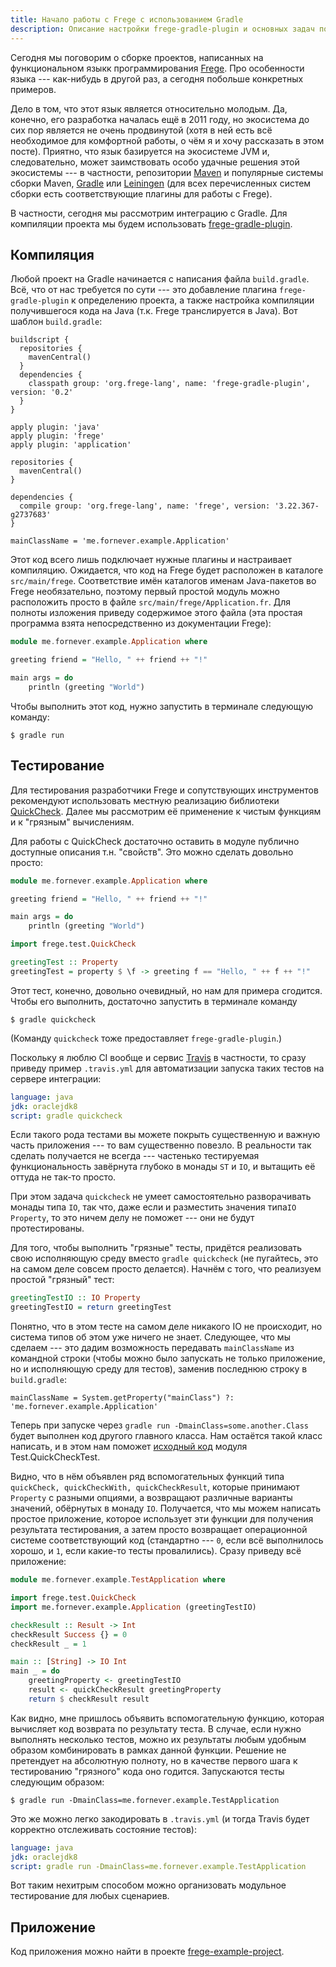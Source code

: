 ```yaml
---
title: Начало работы с Frege с использованием Gradle
description: Описание настройки frege-gradle-plugin и основных задач по сборке проектов на Frege с использованием Gradle.
---
```


Сегодня мы поговорим о сборке проектов, написанных на функциональном языкк программирования
[Frege](http://www.frege-lang.org). Про особенности языка --- как-нибудь в другой раз, а сегодня побольше конкретных
примеров.

Дело в том, что этот язык является относительно молодым. Да, конечно, его разработка началась ещё в 2011 году, но
экосистема до сих пор является не очень продвинутой (хотя в ней есть всё необходимое для комфортной работы, о чём я и
хочу рассказать в этом посте). Приятно, что язык базируется на экосистеме JVM и, следовательно, может заимствовать особо
удачные решения этой экосистемы --- в частности, репозитории [Maven](https://maven.apache.org/) и популярные системы
сборки Maven, [Gradle](https://gradle.org/) или [Leiningen](http://leiningen.org/) (для всех перечисленных систем сборки
есть соответствующие плагины для работы с Frege).

В частности, сегодня мы рассмотрим интеграцию с Gradle. Для компиляции проекта мы будем использовать
[frege-gradle-plugin](https://github.com/Frege/frege-gradle-plugin).

## Компиляция

Любой проект на Gradle начинается с написания файла `build.gradle`. Всё, что от нас требуется по сути --- это добавление
плагина `frege-gradle-plugin` к определению проекта, а также настройка компиляции получившегося кода на Java (т.к. Frege
транслируется в Java). Вот шаблон `build.gradle`:

```
buildscript {
  repositories {
    mavenCentral()
  }
  dependencies {
    classpath group: 'org.frege-lang', name: 'frege-gradle-plugin', version: '0.2'
  }
}

apply plugin: 'java'
apply plugin: 'frege'
apply plugin: 'application'

repositories {
  mavenCentral()
}

dependencies {
  compile group: 'org.frege-lang', name: 'frege', version: '3.22.367-g2737683'
}

mainClassName = 'me.fornever.example.Application'
```

Этот код всего лишь подключает нужные плагины и настраивает компиляцию. Ожидается, что код на Frege будет расположен в
каталоге `src/main/frege`. Соответствие имён каталогов именам Java-пакетов во Frege необязательно, поэтому первый
простой модуль можно расположить просто в файле `src/main/frege/Application.fr`. Для полноты изложения приведу
содержимое этого файла (эта простая программа взята непосредственно из документации Frege):

```haskell
module me.fornever.example.Application where

greeting friend = "Hello, " ++ friend ++ "!"

main args = do
    println (greeting "World")
```

Чтобы выполнить этот код, нужно запустить в терминале следующую команду:

    $ gradle run

## Тестирование

Для тестирования разработчики Frege и сопутствующих инструментов рекомендуют использовать местную реализацию библиотеки
[QuickCheck](https://wiki.haskell.org/Introduction_to_QuickCheck1). Далее мы рассмотрим её применение к чистым функциям
и к "грязным" вычислениям.

Для работы с QuickCheck достаточно оставить в модуле публично доступные описания т.н. "свойств". Это можно сделать
довольно просто:

```haskell
module me.fornever.example.Application where

greeting friend = "Hello, " ++ friend ++ "!"

main args = do
    println (greeting "World")

import frege.test.QuickCheck

greetingTest :: Property
greetingTest = property $ \f -> greeting f == "Hello, " ++ f ++ "!"
```

Этот тест, конечно, довольно очевидный, но нам для примера сгодится. Чтобы его выполнить, достаточно запустить в
терминале команду

    $ gradle quickcheck

(Команду `quickcheck` тоже предоставляет `frege-gradle-plugin`.)

Поскольку я люблю CI вообще и сервис [Travis](https://travis-ci.org/) в частности, то сразу приведу пример `.travis.yml`
для автоматизации запуска таких тестов на сервере интеграции:

```yaml
language: java
jdk: oraclejdk8
script: gradle quickcheck
```

Если такого рода тестами вы можете покрыть существенную и важную часть приложения --- то вам существенно повезло. В
реальности так сделать получается не всегда --- частенько тестируемая функциональность завёрнута глубоко в монады `ST` и
`IO`, и вытащить её оттуда не так-то просто.

При этом задача `quickcheck` не умеет самостоятельно разворачивать монады типа `IO`, так что, даже если и разместить
значения типа`IO Property`, то это ничем делу не поможет --- они не будут протестированы.

Для того, чтобы выполнить "грязные" тесты, придётся реализовать свою исполняющую среду вместо `gradle quickcheck` (не
пугайтесь, это на самом деле совсем просто делается). Начнём с того, что реализуем простой "грязный" тест:

```haskell
greetingTestIO :: IO Property
greetingTestIO = return greetingTest
```

Понятно, что в этом тесте на самом деле никакого IO не происходит, но система типов об этом уже ничего не
знает. Следующее, что мы сделаем --- это дадим возможность передавать `mainClassName` из командной строки (чтобы можно
было запускать не только приложение, но и исполняющую среду для тестов), заменив последнюю строку в `build.gradle`:

```
mainClassName = System.getProperty("mainClass") ?: 'me.fornever.example.Application'
```

Теперь при запуске через `gradle run -DmainClass=some.another.Class` будет выполнен код другого главного класса. Нам
остаётся такой класс написать, и в этом нам поможет
[исходный код](https://github.com/Frege/frege/blob/03886e4c46d1e2e35288f277ed670fa1a1cb8d1a/frege/test/QuickCheckTest.fr)
модуля Test.QuickCheckTest.

Видно, что в нём объявлен ряд вспомогательных функций типа `quickCheck, quickCheckWith, quickCheckResult`, которые
принимают `Property` с разными опциями, а возвращают различные варианты значений, обёрнутых в монаду `IO`. Получается,
что мы можем написать простое приложение, которое использует эти функции для получения результата тестирования, а затем
просто возвращает операционной системе соответствующий код (стандартно --- `0`, если всё выполнилось хорошо, и `1`, если
какие-то тесты провалились). Сразу приведу всё приложение:

```haskell
module me.fornever.example.TestApplication where

import frege.test.QuickCheck
import me.fornever.example.Application (greetingTestIO)

checkResult :: Result -> Int
checkResult Success {} = 0
checkResult _ = 1

main :: [String] -> IO Int
main _ = do
    greetingProperty <- greetingTestIO
    result <- quickCheckResult greetingProperty
    return $ checkResult result
```

Как видно, мне пришлось объявить вспомогательную функцию, которая вычисляет код возврата по результату теста. В случае,
если нужно выполнять несколько тестов, можно их результаты любым удобным образом комбинировать в рамках данной
функции. Решение не претендует на абсолютную полноту, но в качестве первого шага к тестированию "грязного" кода оно
годится. Запускаются тесты следующим образом:

    $ gradle run -DmainClass=me.fornever.example.TestApplication

Это же можно легко закодировать в `.travis.yml` (и тогда Travis будет корректно отслеживать состояние тестов):

```yaml
language: java
jdk: oraclejdk8
script: gradle run -DmainClass=me.fornever.example.TestApplication
```

Вот таким нехитрым способом можно организовать модульное тестирование для любых сценариев.

## Приложение

Код приложения можно найти в проекте [frege-example-project](https://github.com/ForNeVeR/frege-example-project).
